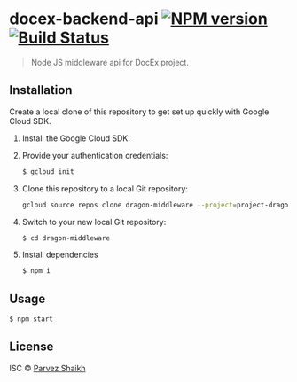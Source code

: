 # docex-backend-api [![NPM version](https://badge.fury.io/js/backend-api.svg)](https://npmjs.org/package/backend-api) [![Build Status](https://travis-ci.org/p/backend-api.svg?branch=master)](https://travis-ci.org/p/backend-api)

> Node JS middleware api for DocEx project.

## Installation
Create a local clone of this repository to get set up quickly with Google Cloud SDK.

1. Install the Google Cloud SDK.
2. Provide your authentication credentials:

    ```sh
    $ gcloud init
    ```
3. Clone this repository to a local Git repository:
    
    ```sh
    gcloud source repos clone dragon-middleware --project=project-dragon-2019
    ```
4. Switch to your new local Git repository:

    ```sh
    $ cd dragon-middleware
    ```
5. Install dependencies

    ```sh
    $ npm i
    ```

## Usage

```sh
$ npm start
```

## License

ISC © [Parvez Shaikh]()
